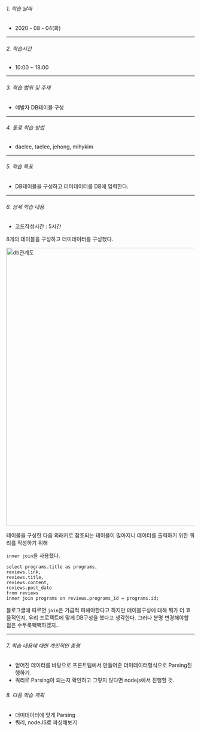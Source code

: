 

###### 1. 학습 날짜

- 2020 - 08 - 04(화)

---

###### 2. 학습시간

- 10:00 ~ 18:00

---

###### 3. 학습 범위 및 주제

- 예발자 DB테이블 구성

---

###### 4. 동료 학습 방법 

- daelee, taelee, jehong, mihykim

---

###### 5. 학습 목표 

- DB테이블을 구성하고 더미데이터를 DB에 입력한다.

---

###### 6. 상세 학습 내용

- 코드작성시간 :  5시간

8개의 테이블을 구성하고 더미데이터를 구성했다.

<img width="744" alt="db관계도" src="https://user-images.githubusercontent.com/55486644/89725077-4f3a2d00-da46-11ea-8192-4700df208188.PNG">

테이블을 구성한 다음 외래키로 참조되는 테이블이 많아지니 데이터를 출력하기 위한 쿼리를 작성하기 위해

`inner join`을 사용했다.

```mysql
select programs.title as programs,
reviews.link,
reviews.title,
reviews.content,
reviews.post_date
from reviews
inner join programs on reviews.programs_id = programs.id;

```

블로그글에 따르면 `join`은 가급적 피해야한다고 하지만 테이블구성에 대해 뭐가 더 효율적인지, 우리 프로젝트에 맞게 DB구성을 했다고 생각한다. 그러나 분명 변경해야할 점은 수두룩빽빽하겠지..

---

###### 7. 학습 내용에 대한 개인적인 총평

- 얻어진 데이터를 바탕으로 프론트팀에서 만들어준 더미데이터형식으로 Parsing진행하기.
- 쿼리로 Parsing이 되는지 확인하고 그렇지 않다면 nodejs에서 진행할 것.

###### 8. 다음 학습 계획

- 더미데이터에 맞게 Parsing
- 쿼리, nodeJS로 파싱해보기

